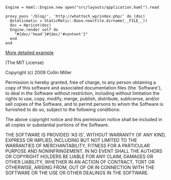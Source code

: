 
    Engine = Haml::Engine.new open("src/layouts/application.haml").read

    proxy_pass '/blog/', 'http://whattech_wp/index.php/' do |doc|
      @staticmatic = StaticMatic::Base.new(File.dirname(__FILE__))
      doc = Hpricot(doc)
      Engine.render self do
        "#{doc/'head'}#{doc/'#content'}"
      end
    end

[More detailed example](http://whattechnology.com/blog/posts/rack-proxy-pass-powering-this-blog)

(The MIT License)

Copyright (c) 2009 Collin Miller

Permission is hereby granted, free of charge, to any person obtaining
a copy of this software and associated documentation files (the
'Software'), to deal in the Software without restriction, including
without limitation the rights to use, copy, modify, merge, publish,
distribute, sublicense, and/or sell copies of the Software, and to
permit persons to whom the Software is furnished to do so, subject to
the following conditions:

The above copyright notice and this permission notice shall be
included in all copies or substantial portions of the Software.

THE SOFTWARE IS PROVIDED 'AS IS', WITHOUT WARRANTY OF ANY KIND,
EXPRESS OR IMPLIED, INCLUDING BUT NOT LIMITED TO THE WARRANTIES OF
MERCHANTABILITY, FITNESS FOR A PARTICULAR PURPOSE AND NONINFRINGEMENT.
IN NO EVENT SHALL THE AUTHORS OR COPYRIGHT HOLDERS BE LIABLE FOR ANY
CLAIM, DAMAGES OR OTHER LIABILITY, WHETHER IN AN ACTION OF CONTRACT,
TORT OR OTHERWISE, ARISING FROM, OUT OF OR IN CONNECTION WITH THE
SOFTWARE OR THE USE OR OTHER DEALINGS IN THE SOFTWARE.

